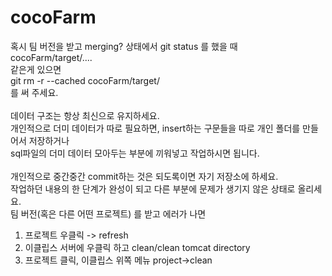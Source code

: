 # cocoFarm

 혹시 팀 버전을 받고 merging?  상태에서 git status 를 했을 때<br>
  cocoFarm/target/....<br>
같은게 있으면<br>
  git rm -r --cached cocoFarm/target/<br>
를 써 주세요.<br><br>
 데이터 구조는 항상 최신으로 유지하세요.<br>
개인적으로 더미 데이터가 따로 필요하면, insert하는 구문들을 따로 개인 폴더를 만들어서 저장하거나<br>
  sql파일의 더미 데이터 모아두는 부분에 끼워넣고 작업하시면 됩니다.<br><br>
 개인적으로 중간중간 commit하는 것은 되도록이면 자기 저장소에 하세요.<br>
작업하던 내용의 한 단계가 완성이 되고 다른 부분에 문제가 생기지 않은 상태로 올리세요.<br>
팀 버전(혹은 다른 어떤 프로젝트) 를 받고 에러가 나면<br>
  1. 프로젝트 우클릭 -> refresh<br>
  2. 이클립스 서버에 우클릭 하고 clean/clean tomcat directory<br>
  3. 프로젝트 클릭, 이클립스 위쪽 메뉴 project->clean<br>
